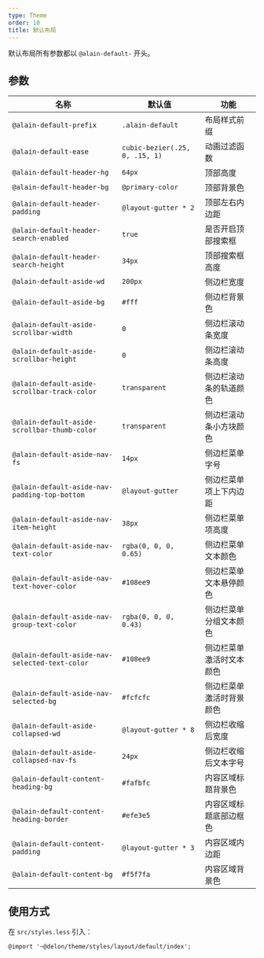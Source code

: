 ```yaml
---
type: Theme
order: 10
title: 默认布局
---
```


默认布局所有参数都以 `@alain-default-` 开头。

## 参数

| 名称                                           | 默认值                         | 功能                     |
| ---------------------------------------------- | ------------------------------ | ------------------------ |
| `@alain-default-prefix`                        | `.alain-default`               | 布局样式前缀             |
| `@alain-default-ease`                          | `cubic-bezier(.25, 0, .15, 1)` | 动画过滤函数             |
| `@alain-default-header-hg`                     | `64px`                         | 顶部高度                 |
| `@alain-default-header-bg`                     | `@primary-color`               | 顶部背景色               |
| `@alain-default-header-padding`                | `@layout-gutter * 2`           | 顶部左右内边距           |
| `@alain-default-header-search-enabled`         | `true`                         | 是否开启顶部搜索框       |
| `@alain-default-header-search-height`          | `34px`                         | 顶部搜索框高度           |
| `@alain-default-aside-wd`                      | `200px`                        | 侧边栏宽度               |
| `@alain-default-aside-bg`                      | `#fff`                         | 侧边栏背景色             |
| `@alain-default-aside-scrollbar-width`         | `0`                            | 侧边栏滚动条宽度         |
| `@alain-default-aside-scrollbar-height`        | `0`                            | 侧边栏滚动条高度         |
| `@alain-default-aside-scrollbar-track-color`   | `transparent`                  | 侧边栏滚动条的轨道颜色   |
| `@alain-default-aside-scrollbar-thumb-color`   | `transparent`                  | 侧边栏滚动条小方块颜色   |
| `@alain-default-aside-nav-fs`                  | `14px`                         | 侧边栏菜单字号           |
| `@alain-default-aside-nav-padding-top-bottom`  | `@layout-gutter`               | 侧边栏菜单项上下内边距   |
| `@alain-default-aside-nav-item-height`         | `38px`                         | 侧边栏菜单项高度         |
| `@alain-default-aside-nav-text-color`          | `rgba(0, 0, 0, 0.65)`          | 侧边栏菜单文本颜色       |
| `@alain-default-aside-nav-text-hover-color`    | `#108ee9`                      | 侧边栏菜单文本悬停颜色   |
| `@alain-default-aside-nav-group-text-color`    | `rgba(0, 0, 0, 0.43)`          | 侧边栏菜单分组文本颜色   |
| `@alain-default-aside-nav-selected-text-color` | `#108ee9`                      | 侧边栏菜单激活时文本颜色 |
| `@alain-default-aside-nav-selected-bg`         | `#fcfcfc`                      | 侧边栏菜单激活时背景颜色 |
| `@alain-default-aside-collapsed-wd`            | `@layout-gutter * 8`           | 侧边栏收缩后宽度         |
| `@alain-default-aside-collapsed-nav-fs`        | `24px`                         | 侧边栏收缩后文本字号     |
| `@alain-default-content-heading-bg`            | `#fafbfc`                      | 内容区域标题背景色       |
| `@alain-default-content-heading-border`        | `#efe3e5`                      | 内容区域标题底部边框色   |
| `@alain-default-content-padding`               | `@layout-gutter * 3`           | 内容区域内边距           |
| `@alain-default-content-bg`                    | `#f5f7fa`                      | 内容区域背景色           |

## 使用方式

在 `src/styles.less` 引入：

```less
@import '~@delon/theme/styles/layout/default/index';
```
